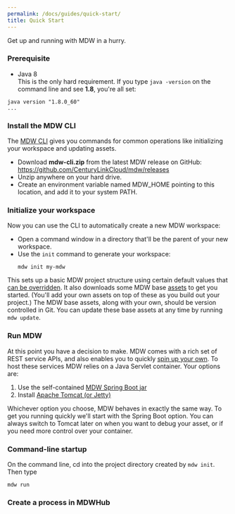 ```yaml
---
permalink: /docs/guides/quick-start/
title: Quick Start
---
```

Get up and running with MDW in a hurry.

### Prerequisite
  - Java 8   
  This is the only hard requirement.  If you type `java -version` on the command line and see **1.8**, you're all set:
  ```
  java version "1.8.0_60"
  ...
  ```
  
### Install the MDW CLI
  The [MDW CLI](../cli) gives you commands for common operations like initializing your workspace and updating assets. 
   - Download **mdw-cli.zip** from the latest MDW release on GitHub:   
     https://github.com/CenturyLinkCloud/mdw/releases
   - Unzip anywhere on your hard drive.
   - Create an environment variable named MDW_HOME pointing to this location, and add it to your system PATH. 
  
### Initialize your workspace
  Now you can use the CLI to automatically create a new MDW workspace:
   - Open a command window in a directory that'll be the parent of your new workspace.
   - Use the `init` command to generate your workspace:
     ```
     mdw init my-mdw
     ```
  This sets up a basic MDW project structure using certain default values that [can be overridden](../cli).
  It also downloads some MDW base [assets](../../help/assets.html) to get you started.
  (You'll add your own assets on top of these as you build out your project.)
  The MDW base assets, along with your own, should be version controlled in Git.
  You can update these base assets at any time by running `mdw update`.
  
### Run MDW
  At this point you have a decision to make.  MDW comes with a rich set of REST service APIs, and also
  enables you to quickly [spin up your own](MicroservicesCookbook).  To host these services MDW relies on a 
  Java Servlet container.  Your options are:
  1. Use the self-contained [MDW Spring Boot jar](spring-boot)
  2. Install [Apache Tomcat (or Jetty)](SetupGuideForTomcat)
  
  Whichever option you choose, MDW behaves in exactly the same way.  To get you running quickly we'll start 
  with the Spring Boot option.  You can always switch to Tomcat later on when you want to debug your asset,
  or if you need more control over your container.
  
### Command-line startup
  On the command line, cd into the project directory created by `mdw init`.  Then type
  ```
  mdw run
  ``` 
  
  

### Create a process in MDWHub